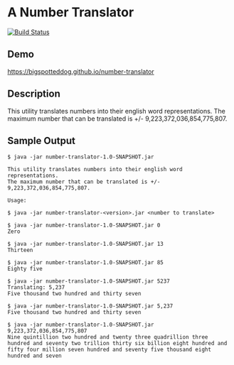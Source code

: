 # A Number Translator
[![Build Status](https://travis-ci.org/bigspotteddog/number-translator.svg)](https://travis-ci.org/bigspotteddog/number-translator)

## Demo

https://bigspotteddog.github.io/number-translator

## Description

This utility translates numbers into their english word representations.
The maximum number that can be translated is +/- 9,223,372,036,854,775,807.

## Sample Output
```
$ java -jar number-translator-1.0-SNAPSHOT.jar

This utility translates numbers into their english word representations.
The maximum number that can be translated is +/- 9,223,372,036,854,775,807.

Usage:

$ java -jar number-translator-<version>.jar <number to translate>

$ java -jar number-translator-1.0-SNAPSHOT.jar 0
Zero

$ java -jar number-translator-1.0-SNAPSHOT.jar 13
Thirteen

$ java -jar number-translator-1.0-SNAPSHOT.jar 85
Eighty five

$ java -jar number-translator-1.0-SNAPSHOT.jar 5237
Translating: 5,237
Five thousand two hundred and thirty seven

$ java -jar number-translator-1.0-SNAPSHOT.jar 5,237
Five thousand two hundred and thirty seven

$ java -jar number-translator-1.0-SNAPSHOT.jar 9,223,372,036,854,775,807
Nine quintillion two hundred and twenty three quadrillion three hundred and seventy two trillion thirty six billion eight hundred and fifty four million seven hundred and seventy five thousand eight hundred and seven

```